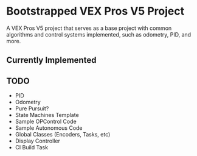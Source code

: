 # Bootstrapped VEX Pros V5 Project
A VEX Pros V5 project that serves as a base project with common algorithms and control systems implemented, such as odometry, PID, and more.

## Currently Implemented

## TODO
- PID
- Odometry
- Pure Pursuit?
- State Machines Template
- Sample OPControl Code
- Sample Autonomous Code
- Global Classes (Encoders, Tasks, etc)
- Display Controller
- CI Build Task